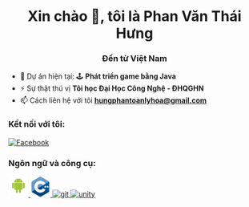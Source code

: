 <h1 align="center">Xin chào 👋, tôi là Phan Văn Thái Hưng</h1>
<h3 align="center">Đến từ Việt Nam</h3>


- 🔨 Dự án hiện tại: 🕹️ **Phát triển game bằng Java** 
- ⚡ Sự thật thú vị **Tôi học Đại Học Công Nghệ - ĐHQGHN**  
- 📫 Cách liên hệ với tôi **hungphantoanlyhoa@gmail.com**

<h3 align="left">Kết nối với tôi:</h3>
<p align="left">
  <a href="https://www.facebook.com/share/19voxFjYLJ/" target="blank">
    <img align="center" src="https://raw.githubusercontent.com/rahuldkjain/github-profile-readme-generator/master/src/images/icons/Social/facebook.svg" alt="Facebook" height="30" width="40" />
  </a>
</p>

<h3 align="left">Ngôn ngữ và công cụ:</h3>
<p align="left"> 
  <a href="https://developer.android.com" target="_blank" rel="noreferrer"> 
    <img src="https://raw.githubusercontent.com/devicons/devicon/master/icons/android/android-original-wordmark.svg" alt="android" width="40" height="40"/> 
  </a> 
  <a href="https://www.w3schools.com/cpp/" target="_blank" rel="noreferrer"> 
    <img src="https://raw.githubusercontent.com/devicons/devicon/master/icons/cplusplus/cplusplus-original.svg" alt="cplusplus" width="40" height="40"/> 
  </a> 
  <a href="https://git-scm.com/" target="_blank" rel="noreferrer"> 
    <img src="https://www.vectorlogo.zone/logos/git-scm/git-scm-icon.svg" alt="git" width="40" height="40"/> 
  </a> 
  <a href="https://unity.com/" target="_blank" rel="noreferrer"> 
    <img src="https://www.vectorlogo.zone/logos/unity3d/unity3d-icon.svg" alt="unity" width="40" height="40"/> 
  </a> 
</p>
